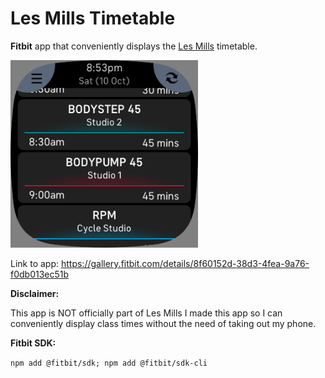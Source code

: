 # Les Mills Timetable

**Fitbit** app that conveniently displays the <a href="https://www.lesmills.co.nz/timetable">Les Mills</a> timetable.

<img src="screenshot.png" width="300" title="screenshot">

Link to app: https://gallery.fitbit.com/details/8f60152d-38d3-4fea-9a76-f0db013ec51b

**Disclaimer:**

This app is NOT officially part of Les Mills I made this app so I can conveniently display class times without the need of taking out my phone.

**Fitbit SDK:**

``npm add @fitbit/sdk; npm add @fitbit/sdk-cli``
